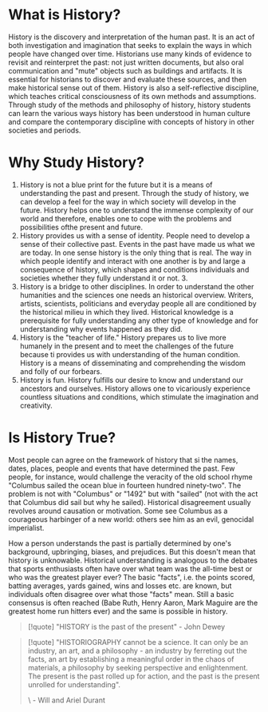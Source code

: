 # What is History?

History is the discovery and interpretation of the human past. It is an act of both investigation and imagination that seeks to explain the ways in which people have changed over time. Historians use many kinds of evidence to revisit and reinterpret the past: not just written documents, but also oral communication and "mute" objects such as buildings and artifacts. It is essential for historians to discover and evaluate these sources, and then make historical sense out of them. History is also a self-reflective discipline, which teaches critical consciousness of its own methods and assumptions. Through study of the methods and philosophy of history, history students can learn the various ways history has been understood in human culture and compare the contemporary discipline with concepts of history in other societies and periods.
# Why Study History?
1. History is not a blue print for the future but it is a means of understanding the past and present. Through the study of history, we can develop a feel for the way in which society will develop in the future. History helps one to understand the immense complexity of our world and therefore, enables one to cope with the problems and possibilities ofthe present and future.
2. History provides us with a sense of identity. People need to develop a sense of their collective past. Events in the past have made us what we are today. In one sense history is the only thing that is real. The way in which people identify and interact with one another is by and large a consequence of history, which shapes and conditions individuals and societies whether they fully understand it or not. 3.
3. History is a bridge to other disciplines. In order to understand the other humanities and the sciences one needs an historical overview. Writers, artists, scientists, politicians and everyday people all are conditioned by the historical milieu in which they lived. Historical knowledge is a prerequisite for fully understanding any other type of knowledge and for understanding why events happened as they did.
4. History is the "teacher of life." History prepares us to live more humanely in the present and to meet the challenges of the future because ti provides us with understanding of the human condition. History is a means of disseminating and comprehending the wisdom and folly of our forbears.
5. History is fun. History fulfills our desire to know and understand our ancestors and ourselves. History allows one to vicariously experience countless situations and conditions, which stimulate the imagination and creativity.
# Is History True?
Most people can agree on the framework of history that si the names, dates, places, people and events that have determined the past. Few people, for instance, would challenge the veracity of the old school rhyme "Columbus sailed the ocean blue in fourteen hundred ninety-two". The problem is not with "Columbus" or "1492" but with "sailed" (not with the act that Columbus did sail but why he sailed). Historical disagreement usually revolves around causation or motivation. Some see Columbus as a courageous harbinger of a new world: others see him as an evil, genocidal imperialist.

How a person understands the past is partially determined by one's background, upbringing, biases, and prejudices. But this doesn't mean that history is unknowable. Historical understanding is analogous to the debates that sports enthusiasts often have over what team was the all-time best or who was the greatest player ever? The basic "facts", i.e. the points scored, batting averages, yards gained, wins and losses etc. are known, but individuals often disagree over what those "facts" mean. Still a basic consensus is often reached (Babe Ruth, Henry Aaron, Mark Maguire are the greatest home run hitters ever) and the same is possible in history.

>[!quote]
>"HISTORY is the past of the present" 
>\- John Dewey


>[!quote]
>"HISTORIOGRAPHY cannot be a science. It can only be an industry, an art, and a philosophy - an industry by ferreting out the facts, an art by establishing a meaningful order in the chaos of materials, a philosophy by seeking perspective and enlightenment. The present is the past rolled up for action, and the past is the present unrolled for understanding". 
>
>\ - Will and Ariel Durant